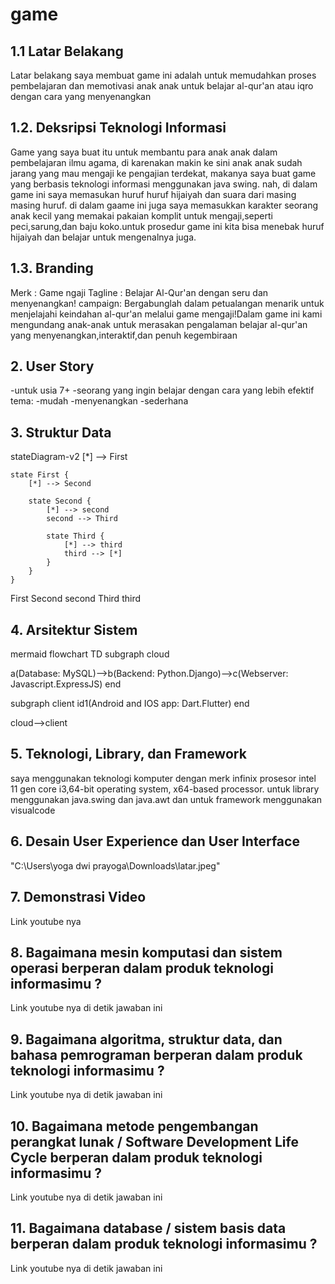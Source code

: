 # game

## 1.1 Latar Belakang
Latar belakang saya membuat game ini adalah untuk memudahkan proses pembelajaran dan memotivasi anak anak untuk belajar al-qur'an atau iqro dengan cara yang menyenangkan

## 1.2. Deksripsi Teknologi Informasi
Game yang saya buat itu untuk membantu para anak anak dalam pembelajaran ilmu agama, di karenakan makin ke sini anak anak sudah jarang yang mau mengaji ke pengajian terdekat, makanya saya buat game yang berbasis teknologi informasi menggunakan java swing. nah, di dalam game ini saya memasukan huruf huruf hijaiyah dan suara dari masing masing huruf. di dalam gaame ini juga saya memasukkan karakter seorang anak kecil yang memakai pakaian komplit untuk mengaji,seperti peci,sarung,dan baju koko.untuk prosedur game ini kita bisa menebak huruf hijaiyah dan belajar untuk mengenalnya juga.

## 1.3. Branding
Merk : Game ngaji
Tagline : Belajar Al-Qur'an dengan seru dan menyenangkan!
campaign: Bergabunglah dalam petualangan menarik untuk menjelajahi keindahan al-qur'an melalui game mengaji!Dalam game ini kami mengundang anak-anak untuk merasakan pengalaman belajar al-qur'an yang menyenangkan,interaktif,dan penuh kegembiraan


## 2. User Story
-untuk usia 7+
-seorang yang ingin belajar dengan cara yang lebih efektif
tema:
-mudah
-menyenangkan
-sederhana

## 3. Struktur Data

stateDiagram-v2
    [*] --> First

    state First {
        [*] --> Second

        state Second {
            [*] --> second
            second --> Third

            state Third {
                [*] --> third
                third --> [*]
            }
        }
    }
First
Second
second
Third
third

## 4. Arsitektur Sistem

mermaid
flowchart TD
  subgraph cloud

  a(Database: MySQL)-->b(Backend: Python.Django)-->c(Webserver: Javascript.ExpressJS)
  end

  subgraph client
  id1(Android and IOS app: Dart.Flutter)
  end

  cloud-->client



## 5. Teknologi, Library, dan Framework

saya menggunakan teknologi komputer dengan merk infinix prosesor intel 11 gen core i3,64-bit operating system, x64-based processor. untuk library menggunakan java.swing dan java.awt dan untuk framework menggunakan visualcode

## 6. Desain User Experience dan User Interface

"C:\Users\yoga dwi prayoga\Downloads\latar.jpeg"

## 7. Demonstrasi Video

Link youtube nya

## 8. Bagaimana mesin komputasi dan sistem operasi berperan dalam produk teknologi informasimu ?

Link youtube nya di detik jawaban ini

## 9. Bagaimana algoritma, struktur data, dan bahasa pemrograman berperan dalam produk teknologi informasimu ?

Link youtube nya di detik jawaban ini

## 10. Bagaimana metode pengembangan perangkat lunak / Software Development Life Cycle berperan dalam produk teknologi informasimu ?

Link youtube nya di detik jawaban ini

## 11. Bagaimana database / sistem basis data berperan dalam produk teknologi informasimu ?

Link youtube nya di detik jawaban ini
